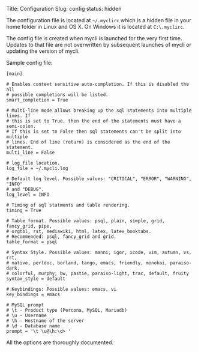 Title: Configuration
Slug: config
status: hidden

The configuration file is located at `~/.myclirc` which is a hidden file in
your home folder in Linux and OS X. On Windows it is located at `C:\.myclirc`.

The config file is created when mycli is launched for the very first time.
Updates to that file are not overwritten by subsequent launches of mycli or
updating the version of mycli.

Sample config file:

```
[main]

# Enables context sensitive auto-completion. If this is disabled the all
# possible completions will be listed.
smart_completion = True

# Multi-line mode allows breaking up the sql statements into multiple lines. If
# this is set to True, then the end of the statements must have a semi-colon.
# If this is set to False then sql statements can't be split into multiple
# lines. End of line (return) is considered as the end of the statement.
multi_line = False

# log_file location.
log_file = ~/.mycli.log

# Default log level. Possible values: "CRITICAL", "ERROR", "WARNING", "INFO"
# and "DEBUG".
log_level = INFO

# Timing of sql statments and table rendering.
timing = True

# Table format. Possible values: psql, plain, simple, grid, fancy_grid, pipe,
# orgtbl, rst, mediawiki, html, latex, latex_booktabs.
# Recommended: psql, fancy_grid and grid.
table_format = psql

# Syntax Style. Possible values: manni, igor, xcode, vim, autumn, vs, rrt,
# native, perldoc, borland, tango, emacs, friendly, monokai, paraiso-dark,
# colorful, murphy, bw, pastie, paraiso-light, trac, default, fruity
syntax_style = default

# Keybindings: Possible values: emacs, vi
key_bindings = emacs

# MySQL prompt
# \t - Product type (Percona, MySQL, Mariadb)
# \u - Username
# \h - Hostname of the server
# \d - Database name
prompt = '\t \u@\h:\d> '
```

All the options are thoroughly documented. 
